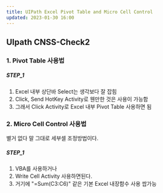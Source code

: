 ```yaml
---
title: UIPath Excel Pivot Table and Micro Cell Control
updated: 2023-01-30 16:00
---
```


## UIpath CNSS-Check2

### 1. Pivot Table 사용법

##### STEP_1
1. Excel 내부 상단바 Select는 생각보다 잘 잡힘
2. Click, Send HotKey Activity로 웬만한 것은 사용이 가능함
3. 그래서 Click Activity로 Excel 내부 Pivot Table 사용하면 됨

### 2. Micro Cell Control 사용법

 별거 없다 말 그대로 세부셀 조정방법이다.
##### STEP_1

1. VBA를 사용하거나
2. Write Cell Activity 사용하면된다.
3. 거기에 "=Sum(C3:C6)" 같은 기본 Excel 내장함수 사용 쌉가능




